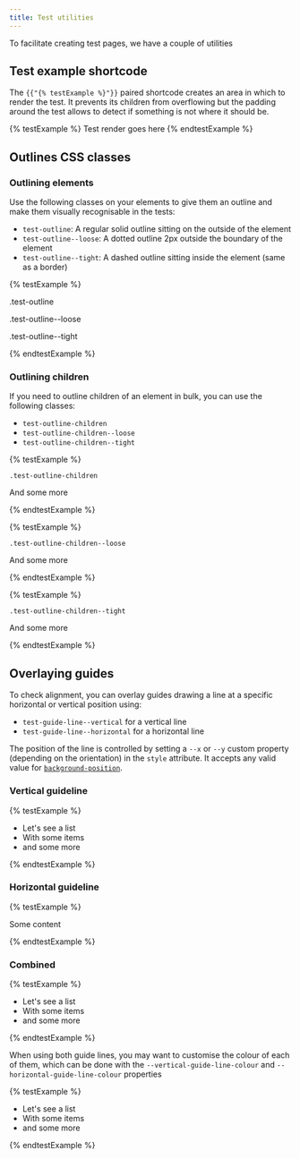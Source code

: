 ```yaml
---
title: Test utilities
---
```


To facilitate creating test pages, we have a couple of utilities

## Test example shortcode

The `{{"{% testExample %}"}}` paired shortcode creates an area in which to render the test.
It prevents its children from overflowing but the padding around the test allows to detect
if something is not where it should be.

{% testExample %}
Test render goes here
{% endtestExample %}

## Outlines CSS classes

### Outlining elements

Use the following classes on your elements to give them an outline
and make them visually recognisable in the tests:

- `test-outline`: A regular solid outline sitting on the outside of the element
- `test-outline--loose`: A dotted outline 2px outside the boundary of the element
- `test-outline--tight`: A dashed outline sitting inside the element (same as a border)

{% testExample %}

<p class="govuk-body test-outline">.test-outline</p>
<p class="govuk-body test-outline--loose">.test-outline--loose</p>
<p class="govuk-body test-outline--tight">.test-outline--tight</p>

{% endtestExample %}

### Outlining children

If you need to outline children of an element in bulk, you can use the following classes:

- `test-outline-children`
- `test-outline-children--loose`
- `test-outline-children--tight`

{% testExample %}

<div class="test-outline-children">

`.test-outline-children`

And some more

</div>

{% endtestExample %}

{% testExample %}

<div class="test-outline-children--loose">

`.test-outline-children--loose`

And some more

{% endtestExample %}

</div>

{% testExample %}

<div class="test-outline-children--tight">

`.test-outline-children--tight`

And some more

{% endtestExample %}

</div>

## Overlaying guides

To check alignment, you can overlay guides drawing a line at a specific horizontal or vertical position using:

- `test-guide-line--vertical` for a vertical line
- `test-guide-line--horizontal` for a horizontal line

The position of the line is controlled by setting a `--x` or `--y` custom property (depending on the orientation) in the `style` attribute. It accepts any valid value for [`background-position`](https://developer.mozilla.org/en-US/docs/Web/CSS/background-position).

### Vertical guideline

{% testExample %}

<div class="test-guide-line--vertical" style="--x: 20px">

- Let's see a list
- With some items
- and some more

</div>

{% endtestExample %}

### Horizontal guideline

{% testExample %}

<div class="test-guide-line--horizontal" style="--y: 11px">

Some content

</div>

{% endtestExample %}

### Combined

{% testExample %}

<div class="test-guide-line--vertical test-guide-line--horizontal" style="--x: 20px; --y: 11px">

- Let's see a list
- With some items
- and some more

</div>

{% endtestExample %}

When using both guide lines, you may want to customise the colour of each of them, which can be done with the `--vertical-guide-line-colour` and `--horizontal-guide-line-colour` properties

{% testExample %}

<div class="test-guide-line--vertical test-guide-line--horizontal" 
    style="
        --x: 20px; 
        --y: 11px; 
        --vertical-guide-line-colour: rebeccapurple;
        --horizontal-guide-line-colour: blue">

- Let's see a list
- With some items
- and some more

</div>

{% endtestExample %}
